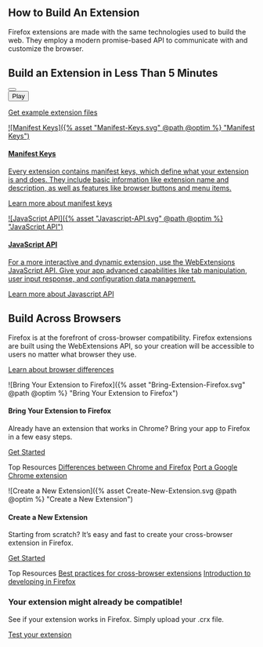<!-- Section Intro -->
<div class="panel section-intro bg-dark bg-alt1">
<div class="grid-container grid-x grid-padding-x align-center">
<div class="cell small-12 medium-10 xlarge-8 text-center" markdown="1">

## How to Build An Extension

Firefox extensions are made with the same technologies used to build the web. They employ a modern promise-based API to communicate with and customize the browser.

</div>
<div class="cell small-12 xlarge-10">
	<!-- Video Box -->
	<div class="video-box">
		<div class="video-cta">
			<h2 class="h1">Build an Extension in Less Than 5 Minutes</h2>
			<button class="show-for-medium video-play video-link" data-youtube_id="Q3AQ5D2QFwc" data-youtube_target="how-to-build-an-extension-video"></button>
		</div>
		<div id="how-to-build-an-extension-video" class="img" style="background-image: url({% asset "content_5minextension_thumbnail.jpg" @path @optim %});">
			<span class="video-play"></span>
			<button class="show-for-small-only video-link" data-youtube_id="Q3AQ5D2QFwc" data-youtube_target="how-to-build-an-extension-video">Play</button>
		</div>
	</div>
	<!-- END: Video Box -->
</div>
<div class="cell small-12 medium-8 xlarge-6 over-dark text-center" markdown="1">

[Get example extension files](https://github.com/mozilla/old-timer-extension 'View on Github')

</div>
</div>
</div>
<!-- END: Section Intro -->

<!-- Section Tiles -->
<div class="section-tiles bg-grey">
<div class="tiles-container">
<div class="grid-container grid-x grid-padding-x align-center">

<!-- Tile 1 -->
<a href="https://developer.mozilla.org/docs/Mozilla/Add-ons/WebExtensions/manifest.json" class="cell small-12 medium-6 tile tile-block-link">
<div class="block-link" markdown="1">

![Manifest Keys]({% asset "Manifest-Keys.svg" @path @optim %} "Manifest Keys")

#### Manifest Keys

Every extension contains manifest keys, which define what your extension is and does. They include basic information like extension name and description, as well as features like browser buttons and menu items.

<span class="block-link-inline">Learn more about manifest keys</span>

</div>
</a>
<!-- END: Tile 1 -->

<!-- Tile 2 -->
<a href="https://developer.mozilla.org/docs/Mozilla/Add-ons/WebExtensions/API" class="cell small-12 medium-6 tile tile-block-link">
<div class="block-link" markdown="1">

![JavaScript API]({% asset "Javascript-API.svg" @path @optim %} "JavaScript API")

#### JavaScript API

For a more interactive and dynamic extension, use the WebExtensions JavaScript API. Give your app advanced capabilities like tab manipulation, user input response, and configuration data management.

<span class="block-link-inline">Learn more about Javascript API</span>

</div>
</a>
<!-- END: Tile 2 -->

</div>
</div>
</div>
<!-- END: Section Tiles -->

<!-- Section More -->
<div class="section-more bg-grey panel">
<div class="grid-container grid-x grid-padding-x align-center more-intro">
<div class="cell small-12 medium-10 xlarge-8 text-center" markdown="1">

## Build Across Browsers

Firefox is at the forefront of cross-browser compatibility. Firefox extensions are built using the WebExtensions API, so your creation will be accessible to users no matter what browser they use.

[Learn about browser differences](https://developer.mozilla.org/docs/Mozilla/Add-ons/WebExtensions/Differences_between_API_implementations)

</div>
</div>

<div class="grid-container grid-x grid-padding-x align-center tiles-container">

<!-- Tile 1 -->
<div class="cell small-12 medium-6 xlarge-5 tile-borderless tile-extended" markdown="1">

![Bring Your Extension to Firefox]({% asset "Bring-Extension-Firefox.svg" @path @optim %} "Bring Your Extension to Firefox")

#### Bring Your Extension to Firefox

Already have an extension that works in Chrome? Bring your app to Firefox in a few easy steps.

[Get Started](https://addons.mozilla.org/developers/addons)

<!-- Tile Additional Actions -->
<div class="secondary-actions" markdown="1">

Top Resources [Differences between Chrome and Firefox](https://developer.mozilla.org/docs/Mozilla/Add-ons/WebExtensions/Chrome_incompatibilities) [Port a Google Chrome extension](https://developer.mozilla.org/docs/Mozilla/Add-ons/WebExtensions/Porting_a_Google_Chrome_extension)

</div>

</div>
<!-- END: Tile 1 -->

<!-- Tile 2 -->
<div class="cell small-12 medium-6 xlarge-5 tile-borderless tile-extended" markdown="1">

![Create a New Extension]({% asset Create-New-Extension.svg @path @optim %} "Create a New Extension")

#### Create a New Extension

Starting from scratch? It’s easy and fast to create your cross-browser extension in Firefox.

[Get Started](https://addons.mozilla.org/developers/addons)

<!-- Tile Additional Actions -->
<div class="secondary-actions" markdown="1">

Top Resources [Best practices for cross-browser extensions](https://developer.mozilla.org/docs/Mozilla/Add-ons/WebExtensions/Build_a_cross_browser_extension) [Introduction to developing in Firefox](https://developer.mozilla.org/docs/Mozilla/Add-ons/WebExtensions/Firefox_workflow_overview)

</div>

</div>
<!-- END: Tile 2 -->

</div>
</div>
<!-- END: Section More -->

<!-- Section CTA -->
<div class="section-cta bg-dark" style="background-image: url({% asset "extension-bg.svg" @path @optim %});">
<div class="img" style="background-image: url({% asset "extension-v2.svg" @path @optim %});"></div>
<div class="grid-container grid-x grid-padding-x align-middle">
<div class="cell small-12 large-4 xlarge-3 xlarge-offset-1" markdown="1">

### Your extension might already be compatible!

See if your extension works in Firefox. Simply upload your .crx file.

[Test your extension](https://www.extensiontest.com/)

</div>
</div>
</div>
<!-- END: Section CTA -->
